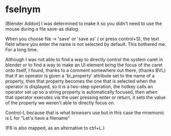 # fselnym
[Blender Addon] I was determined to make it so you didn't need to use the mouse during a file save-as dialog.

When you choose file -> 'save' or 'save as' ( or press control+S), the text field where you enter the name is not selected by default.  This bothered me.  For a long time.

Although I was not able to find a way to directly control the system caret in blender or to find a way to make an UI element bring the focus of the caret onto itself, I found, thanks to a comment somewhere out there, (thanks BVL) that if an operator is given a 'bl_property' attribute set to the name of a property, then that property becomes the one that is selected when the operator is displayed, so it is a two-step operation, the hotkey calls an operator set up so a string property is automatically focused, then when that operator executes via the user pressing enter or return, it sets the value of the property we weren't able to directly focus on.

Control-L because that is what browsers use but in this case the mnemonic is L for "Let's have a filename"

(F6 is also mapped, as an alternative to ctrl+L.)
